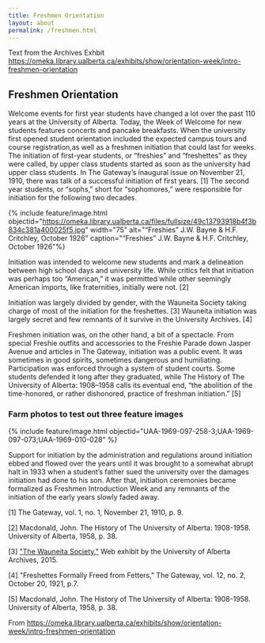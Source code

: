 ```yaml
---
title: Freshmen Orientation
layout: about
permalink: /freshmen.html
---
```

Text from the Archives Exhbit https://omeka.library.ualberta.ca/exhibits/show/orientation-week/intro-freshmen-orientation

## Freshmen Orientation
Welcome events for first year students have changed a lot over the past 110 years at the University of Alberta. Today, the Week of Welcome for new students features concerts and pancake breakfasts. When the university first opened student orientation included the expected campus tours and course registration,as well as a freshmen initiation that could last for weeks. The initiation of first-year students, or “freshies” and “freshettes” as they were called, by upper class students started as soon as the university had upper class students. In The Gateway’s inaugural issue on November 21, 1910, there was talk of a successful initiation of first years. [1] The second year students, or “sophs,” short for “sophomores,” were responsible for initiation for the following two decades.

{% include feature/image.html objectid="https://omeka.library.ualberta.ca/files/fullsize/49c13793918b4f3b834c381a400025f5.jpg" width="75" alt="“Freshies” J.W. Bayne & H.F. Critchley, October 1926" caption="“Freshies” J.W. Bayne & H.F. Critchley, October 1926"%}

Initiation was intended to welcome new students and mark a delineation between high school days and university life. While critics felt that initiation was perhaps too “American,” it was permitted while other seemingly American imports, like fraternities, initially were not. [2]

Initiation was largely divided by gender, with the Wauneita Society taking charge of most of the initiation for the freshettes. [3] Wauneita initiation was largely secret and few remnants of it survive in the University Archives. [4]

Freshmen initiation was, on the other hand, a bit of a spectacle. From special Freshie outfits and accessories to the Freshie Parade down Jasper Avenue and articles in The Gateway, initiation was a public event. It was sometimes in good spirits, sometimes dangerous and humiliating. Participation was enforced through a system of student courts. Some students defended it long after they graduated, while The History of The University of Alberta: 1908–1958 calls its eventual end, “the abolition of the time-honored, or rather dishonored, practice of freshman initiation.” [5]

### Farm photos to test out three feature images
{% include feature/image.html objectid="UAA-1969-097-258-3;UAA-1969-097-073;UAA-1969-010-028" %}

Support for initiation by the administration and regulations around initiation ebbed and flowed over the years until it was brought to a somewhat abrupt halt in 1933 when a student’s father sued the university over the damages initiation had done to his son. After that, initiation ceremonies became formalized as Freshmen Introduction Week and any remnants of the initiation of the early years slowly faded away.


[1] The Gateway, vol. 1, no. 1, November 21, 1910, p. 9.

[2] Macdonald, John. The History of The University of Alberta: 1908-1958. University of Alberta, 1958, p. 38.

[3] ["The Wauneita Society,"](https://web.archive.org/web/20170519222322/http://archives.library.ualberta.ca/findingaids/Wauneita-Society/) Web exhibit by the University of Alberta Archives, 2015.

[4] "Freshettes Formally Freed from Fetters," The Gateway, vol. 12, no. 2, October 20, 1921, p.7.

[5] Macdonald, John. The History of The University of Alberta: 1908-1958. University of Alberta, 1958, p. 38.

From https://omeka.library.ualberta.ca/exhibits/show/orientation-week/intro-freshmen-orientation 
